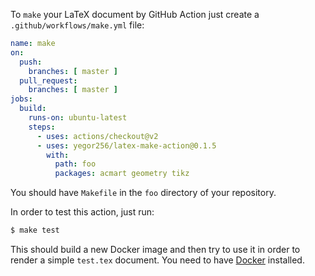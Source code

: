 To `make` your LaTeX document by GitHub Action just 
create a `.github/workflows/make.yml` file:

```yaml
name: make
on:
  push:
    branches: [ master ]
  pull_request:
    branches: [ master ]
jobs:
  build:
    runs-on: ubuntu-latest
    steps:
      - uses: actions/checkout@v2
      - uses: yegor256/latex-make-action@0.1.5
        with:
          path: foo
          packages: acmart geometry tikz
```

You should have `Makefile` in the `foo` directory of your repository.

In order to test this action, just run:

```bash
$ make test
```

This should build a new Docker image and then try to use it
in order to render a simple `test.tex` document. You need to have
[Docker](https://docs.docker.com/get-docker/) installed.